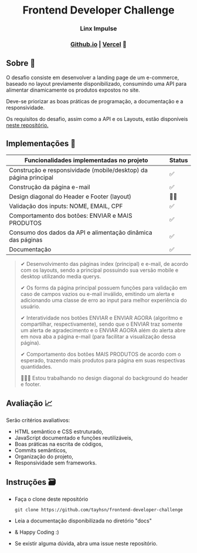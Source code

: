 <h1 align="center">Frontend Developer Challenge </h1>

<h3 align="center">Linx Impulse</h3>

<h3 align="center"><a href="https://tayhsn.github.io/frontend-developer-challenge/">Github.io</a> | <a href="https://frontend-developer-challenge.vercel.app/">Vercel</a>  📲</h3>



## Sobre 📝

O desafio consiste em desenvolver a landing page de um e-commerce, baseado no layout previamente disponibilizado, consumindo uma API para alimentar dinamicamente os produtos expostos no site. 

Deve-se priorizar as boas práticas de programação, a documentação e a responsividade. 

Os requisitos do desafio, assim como a API e os Layouts, estão disponíveis <a href="https://github.com/chaordic/frontend-developer-challenge">neste repositório.</a>



## Implementações :hammer:

| Funcionalidades implementadas no projeto                     | Status |
| ------------------------------------------------------------ | ------ |
| Construção e responsividade (mobile/desktop) da página principal | ✅      |
| Construção da página e-mail                                  | ✅      |
| Design diagonal do Header e Footer  (layout)                 | 👷‍♀️     |
| Validação dos inputs: NOME, EMAIL, CPF                       | ✅      |
| Comportamento dos botões: ENVIAR e MAIS PRODUTOS             | ✅      |
| Consumo dos dados da API e alimentação dinâmica das páginas  | ✅      |
| Documentação                                                 | ✅      |

> ✔ Desenvolvimento das páginas index (principal) e e-mail, de acordo com os layouts, sendo a principal possuindo sua versão mobile e desktop utilizando media querys. 
>
> ✔ Os forms da página principal possuem funções para validação em caso de campos vazios ou e-mail inválido, emitindo um alerta e adicionando uma classe de erro ao input para melhor experiência do usuário.
>
> ✔ Interatividade nos botões ENVIAR e ENVIAR AGORA (algoritmo e compartilhar, respectivamente), sendo que o ENVIAR traz somente um alerta de agradecimento e o ENVIAR AGORA além do alerta abre em nova aba a página e-mail (para facilitar a visualização dessa página).
>
> ✔ Comportamento dos botões MAIS PRODUTOS de acordo com o esperado, trazendo mais produtos para página em suas respectivas quantidades.
>
> 🚧👷‍♀️ Estou trabalhando no design diagonal do background do header e footer. 



## Avaliação 📈

Serão critérios avaliativos:

- HTML semântico e CSS estruturado,
- JavaScript documentado e funções reutilizáveis,
- Boas práticas na escrita de códigos,
- Commits semânticos,
- Organização do projeto,
- Responsividade sem frameworks.



## Instruções 🗃️

- Faça o clone deste repositório

  ```git clone https://github.com/tayhsn/frontend-developer-challenge```

- Leia a documentação disponibilizada no diretório "docs"

- & Happy Coding :)

- Se existir alguma dúvida, abra uma issue neste repositório.

